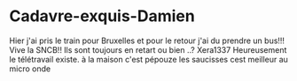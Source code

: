 # Cadavre-exquis-Damien

Hier j'ai pris le train pour Bruxelles et pour le retour j'ai du prendre un bus!!! Vive la SNCB!!
Ils sont toujours en retart ou bien ..?
Xera1337
Heureusement le télétravail existe.
à la maison c'est pépouze
les saucisses cest meilleur au micro onde
